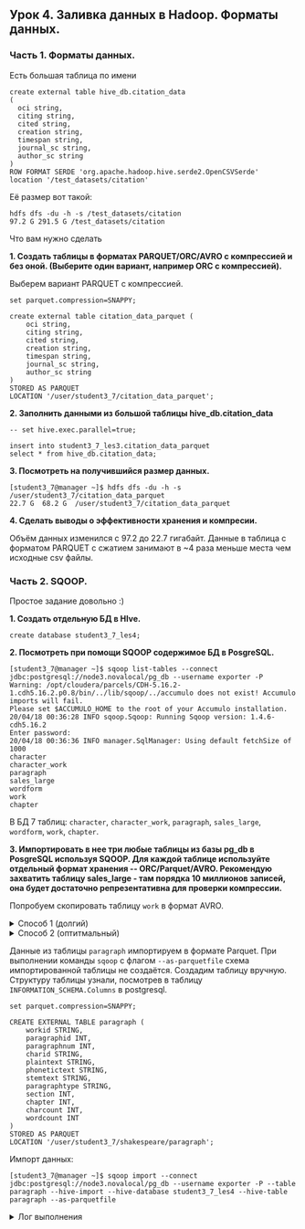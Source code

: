## Урок 4. Заливка данных в Hadoop. Форматы данных.

### Часть 1. Форматы данных.

Есть большая таблица по имени

```
create external table hive_db.citation_data
(
  oci string,
  citing string,
  cited string,
  creation string,
  timespan string,
  journal_sc string,
  author_sc string
)
ROW FORMAT SERDE 'org.apache.hadoop.hive.serde2.OpenCSVSerde'
location '/test_datasets/citation'
```

Её размер вот такой:

```
hdfs dfs -du -h -s /test_datasets/citation
97.2 G 291.5 G /test_datasets/citation
```

Что вам нужно сделать

**1. Создать таблицы в форматах PARQUET/ORC/AVRO c компрессией и без оной. (Выберите один вариант, например ORC с компрессией).**

Выберем вариант PARQUET с компрессией.

```
set parquet.compression=SNAPPY;

create external table citation_data_parquet (
    oci string,
    citing string,
    cited string,
    creation string,
    timespan string,
    journal_sc string,
    author_sc string
)
STORED AS PARQUET
LOCATION '/user/student3_7/citation_data_parquet';
```

**2. Заполнить данными из большой таблицы hive_db.citation_data**

```
-- set hive.exec.parallel=true;

insert into student3_7_les3.citation_data_parquet
select * from hive_db.citation_data;
```

**3. Посмотреть на получившийся размер данных.**

```
[student3_7@manager ~]$ hdfs dfs -du -h -s /user/student3_7/citation_data_parquet
22.7 G  68.2 G  /user/student3_7/citation_data_parquet
```

**4. Сделать выводы о эффективности хранения и компресии.**

Объём данных изменился с 97.2 до 22.7 гигабайт. Данные в таблица с форматом PARQUET с сжатием занимают в ~4 раза меньше места чем исходные csv файлы.

### Часть 2. SQOOP.

Простое задание довольно :)

**1. Создать отдельную БД в HIve.**

```
create database student3_7_les4;
```

**2. Посмотреть при помощи SQOOP содержимое БД в PosgreSQL.**

```
[student3_7@manager ~]$ sqoop list-tables --connect jdbc:postgresql://node3.novalocal/pg_db --username exporter -P
Warning: /opt/cloudera/parcels/CDH-5.16.2-1.cdh5.16.2.p0.8/bin/../lib/sqoop/../accumulo does not exist! Accumulo imports will fail.
Please set $ACCUMULO_HOME to the root of your Accumulo installation.
20/04/18 00:36:28 INFO sqoop.Sqoop: Running Sqoop version: 1.4.6-cdh5.16.2
Enter password:
20/04/18 00:36:36 INFO manager.SqlManager: Using default fetchSize of 1000
character
character_work
paragraph
sales_large
wordform
work
chapter
```

В БД 7 таблиц: `character`, `character_work`, `paragraph`, `sales_large`, `wordform`, `work`, `chapter`.

**3. Импортировать в нее три любые таблицы из базы pg_db в PosgreSQL используя SQOOP. Для каждой таблице используйте отдельный формат хранения -- ORC/Parquet/AVRO. Рекомендую захватить таблицу sales_large - там порядка 10 миллионов записей, она будет достаточно репрезентативна для проверки компрессии.**

Попробуем скопировать таблицу `work` в формат AVRO.

<details>

<summary>Способ 1 (долгий)</summary>

Узнаем структуру таблицы следующим образом:

```
[student3_7@manager ~]$ sqoop import --m 1 --connect jdbc:postgresql://node3.novalocal/pg_db --username exporter -P --query "SELECT column_name, DATA_TYPE FROM INFORMATION_SCHEMA.Columns WHERE table_name='work' AND \$CONDITIONS" --target-dir '/user/student3_7/shakespeare/work/'
```

```
[student3_7@manager ~]$ hdfs dfs -ls -r /user/student3_7/shakespeare/work/
Found 2 items
-rw-r--r--   3 student3_7 student3_7        197 2020-04-18 09:55 /user/student3_7/shakespeare/work/part-m-00000
-rw-r--r--   3 student3_7 student3_7          0 2020-04-18 09:55 /user/student3_7/shakespeare/work/_SUCCESS
```

```
[student3_7@manager ~]$ hdfs dfs -cat /user/student3_7/shakespeare/work/part-m-00000
workid,character varying
title,character varying
longtitle,character varying
year,integer
genretype,character varying
notes,text
source,character varying
totalwords,integer
totalparagraphs,integer
```

Создадим hive-таблицу:

```
SET avro.output.codec=snappy;

CREATE EXTERNAL TABLE student3_7_les4.work
(
    workid STRING,
    title STRING,
    longtitle STRING,
    `year` INT,
    genretype STRING,
    notes STRING,
    source STRING,
    totalwords INT,
    totalparagraphs INT
)
STORED AS AVRO
LOCATION '/user/student3_7/shakespeare/work'
;
```

Скопируем данные из postgresql в HDFS

```
[student3_7@manager ~]$ sqoop import --connect jdbc:postgresql://node3.novalocal:5432/pg_db --username exporter -P --table work --target-dir /user/student3_7/shakespeare/work --as-avrodatafile
```

Посмотрим результат

```
select * from work limit 10;
```

| work.workid  | work.title                | work.longtitle                            | work.year | work.genretype | work.notes | work.source | work.totalwords | work.totalparagraphs |
| ------------ | ------------------------- | ----------------------------------------- | --------- | -------------- | ---------- | ----------- | --------------- | -------------------- |
| 12night      | Twelfth Night             | Twelfth Night, Or What You Will           | 1599      | c              | NULL       | Moby        | 19837           | 1031                 |
| allswell     | All's Well That Ends Well | All's Well That Ends Well                 | 1602      | c              | NULL       | Moby        | 22997           | 1025                 |
| antonycleo   | Antony and Cleopatra      | Antony and Cleopatra                      | 1606      | t              | NULL       | Moby        | 24905           | 1344                 |
| asyoulikeit  | As You Like It            | As You Like It                            | 1599      | c              | NULL       | Gutenberg   | 21690           | 872                  |
| comedyerrors | Comedy of Errors          | The Comedy of Errors                      | 1589      | c              | NULL       | Moby        | 14692           | 661                  |
| coriolanus   | Coriolanus                | Coriolanus                                | 1607      | t              | NULL       | Moby        | 27577           | 1226                 |
| cymbeline    | Cymbeline                 | Cymbeline, King of Britain                | 1609      | h              | NULL       | Moby        | 27565           | 971                  |
| hamlet       | Hamlet                    | Tragedy of Hamlet, Prince of Denmark, The | 1600      | t              | NULL       | Gutenberg   | 30558           | 1275                 |
| henry4p1     | Henry IV, Part I          | History of Henry IV, Part I               | 1597      | h              | NULL       | Moby        | 24579           | 884                  |
| henry4p2     | Henry IV, Part II         | History of Henry IV, Part II              | 1597      | h              | NULL       | Gutenberg   | 25692           | 1013                 |

</details>

<details>
<summary>Способ 2 (оптитмальный)</summary>

Удалим папку `/user/student3_7/shakespeare/work` и дропнем таблицу `student3_7_les4.work`.

Скопируем данные из postgresql в HDFS.

```
[student3_7@manager ~]$ sqoop import --connect jdbc:postgresql://node3.novalocal:5432/pg_db --username exporter -P --table work --target-dir /user/student3_7/shakespeare/work --as-avrodatafile
```

При этом в теукущей локальной дирекутории создаётся файл `work.avsc`, содержащий схему таблицы. Скопируем её в HDFS.

```
[student3_7@manager ~]$ hdfs dfs -copyFromLocal work.avsc /user/student3_7/shakespeare/
```

Создадим hive-таблицу, указав путь до AVRO-файлов в HDFS и путь до схемы таблицы.

```
CREATE EXTERNAL TABLE student3_7_les4.work
STORED AS AVRO
LOCATION '/user/student3_7/shakespeare/work'
TBLPROPERTIES ('avro.schema.url'='/user/student3_7/shakespeare/work.avsc');
```

```
select * from work limit 10;
```

| work.workid  | work.title                | work.longtitle                            | work.year | work.genretype | work.notes | work.source | work.totalwords | work.totalparagraphs |
| ------------ | ------------------------- | ----------------------------------------- | --------- | -------------- | ---------- | ----------- | --------------- | -------------------- |
| 12night      | Twelfth Night             | Twelfth Night, Or What You Will           | 1599      | c              | NULL       | Moby        | 19837           | 1031                 |
| allswell     | All's Well That Ends Well | All's Well That Ends Well                 | 1602      | c              | NULL       | Moby        | 22997           | 1025                 |
| antonycleo   | Antony and Cleopatra      | Antony and Cleopatra                      | 1606      | t              | NULL       | Moby        | 24905           | 1344                 |
| asyoulikeit  | As You Like It            | As You Like It                            | 1599      | c              | NULL       | Gutenberg   | 21690           | 872                  |
| comedyerrors | Comedy of Errors          | The Comedy of Errors                      | 1589      | c              | NULL       | Moby        | 14692           | 661                  |
| coriolanus   | Coriolanus                | Coriolanus                                | 1607      | t              | NULL       | Moby        | 27577           | 1226                 |
| cymbeline    | Cymbeline                 | Cymbeline, King of Britain                | 1609      | h              | NULL       | Moby        | 27565           | 971                  |
| hamlet       | Hamlet                    | Tragedy of Hamlet, Prince of Denmark, The | 1600      | t              | NULL       | Gutenberg   | 30558           | 1275                 |
| henry4p1     | Henry IV, Part I          | History of Henry IV, Part I               | 1597      | h              | NULL       | Moby        | 24579           | 884                  |
| henry4p2     | Henry IV, Part II         | History of Henry IV, Part II              | 1597      | h              | NULL       | Gutenberg   | 25692           | 1013                 |

Результат такой же, как и в предыдущем случае.

</details>

Данные из таблицы `paragraph` импортируем в формате Parquet. При выполнении команды `sqoop` с флагом `--as-parquetfile` схема импортированной таблицы не создаётся. Создадим таблицу вручную. Структуру таблицы узнали, посмотрев в таблицу `INFORMATION_SCHEMA.Columns` в postgresql.

```
set parquet.compression=SNAPPY;

CREATE EXTERNAL TABLE paragraph (
    workid STRING,
    paragraphid INT,
    paragraphnum INT,
    charid STRING,
    plaintext STRING,
    phonetictext STRING,
    stemtext STRING,
    paragraphtype STRING,
    section INT,
    chapter INT,
    charcount INT,
    wordcount INT
)
STORED AS PARQUET
LOCATION '/user/student3_7/shakespeare/paragraph';
```

Импорт данных:

```
[student3_7@manager ~]$ sqoop import --connect jdbc:postgresql://node3.novalocal/pg_db --username exporter -P --table paragraph --hive-import --hive-database student3_7_les4 --hive-table paragraph --as-parquetfile
```

<details>

<summary>Лог выполнения</summary>

```
Warning: /opt/cloudera/parcels/CDH-5.16.2-1.cdh5.16.2.p0.8/bin/../lib/sqoop/../accumulo does not exist! Accumulo imports will fail.
Please set $ACCUMULO_HOME to the root of your Accumulo installation.
20/04/18 12:26:21 INFO sqoop.Sqoop: Running Sqoop version: 1.4.6-cdh5.16.2
Enter password:
20/04/18 12:26:27 INFO tool.BaseSqoopTool: Using Hive-specific delimiters for output. You can override
20/04/18 12:26:27 INFO tool.BaseSqoopTool: delimiters with --fields-terminated-by, etc.
20/04/18 12:26:27 INFO manager.SqlManager: Using default fetchSize of 1000
20/04/18 12:26:27 INFO tool.CodeGenTool: Beginning code generation
20/04/18 12:26:27 INFO tool.CodeGenTool: Will generate java class as codegen_paragraph
20/04/18 12:26:27 INFO manager.SqlManager: Executing SQL statement: SELECT t.* FROM "paragraph" AS t LIMIT 1
20/04/18 12:26:27 INFO orm.CompilationManager: HADOOP_MAPRED_HOME is /opt/cloudera/parcels/CDH/lib/hadoop-mapreduce
Note: /tmp/sqoop-student3_7/compile/9958c7e61eb08dbeda4cc5399655d4d0/codegen_paragraph.java uses or overrides a deprecated API.
Note: Recompile with -Xlint:deprecation for details.
20/04/18 12:26:29 INFO orm.CompilationManager: Writing jar file: /tmp/sqoop-student3_7/compile/9958c7e61eb08dbeda4cc5399655d4d0/codegen_paragraph.jar
20/04/18 12:26:29 INFO manager.DirectPostgresqlManager: Beginning psql fast path import
20/04/18 12:26:29 WARN manager.DirectPostgresqlManager: File import layoutParquetFile is not supported by
20/04/18 12:26:29 WARN manager.DirectPostgresqlManager: Postgresql direct import; import will proceed as text files.
20/04/18 12:26:29 INFO manager.SqlManager: Executing SQL statement: SELECT t.* FROM "paragraph" AS t LIMIT 1
20/04/18 12:26:29 INFO manager.DirectPostgresqlManager: Copy command is COPY (SELECT "workid", "paragraphid", "paragraphnum", "charid", "plaintext", "phonetictext", "stemtext", "paragraphtype", "section", "chapter", "charcount", "wordcount" FROM "paragraph" WHERE 1=1) TO STDOUT WITH DELIMITER E'\1' CSV ;
20/04/18 12:26:29 INFO manager.DirectPostgresqlManager: Performing import of table paragraph from database pg_db
20/04/18 12:26:31 INFO manager.DirectPostgresqlManager: Transfer loop complete.
20/04/18 12:26:31 INFO manager.DirectPostgresqlManager: Transferred 13.3311 MB in 1.127 seconds (11.8286 MB/sec)
[student3_7@manager ~]$ sqoop import --connect jdbc:postgresql://node3.novalocal/pg_db --username exporter -P --table paragraph --hive-import --hive-database student3_7_les4 --hive-table paragraph --as-parquetfile
Warning: /opt/cloudera/parcels/CDH-5.16.2-1.cdh5.16.2.p0.8/bin/../lib/sqoop/../accumulo does not exist! Accumulo imports will fail.
Please set $ACCUMULO_HOME to the root of your Accumulo installation.
20/04/18 12:30:03 INFO sqoop.Sqoop: Running Sqoop version: 1.4.6-cdh5.16.2
Enter password:
20/04/18 12:30:08 INFO tool.BaseSqoopTool: Using Hive-specific delimiters for output. You can override
20/04/18 12:30:08 INFO tool.BaseSqoopTool: delimiters with --fields-terminated-by, etc.
20/04/18 12:30:08 INFO manager.SqlManager: Using default fetchSize of 1000
20/04/18 12:30:08 INFO tool.CodeGenTool: Beginning code generation
20/04/18 12:30:08 INFO tool.CodeGenTool: Will generate java class as codegen_paragraph
20/04/18 12:30:09 INFO manager.SqlManager: Executing SQL statement: SELECT t.* FROM "paragraph" AS t LIMIT 1
20/04/18 12:30:09 INFO orm.CompilationManager: HADOOP_MAPRED_HOME is /opt/cloudera/parcels/CDH/lib/hadoop-mapreduce
Note: /tmp/sqoop-student3_7/compile/548be7603351a1ae3b1c9137715f2304/codegen_paragraph.java uses or overrides a deprecated API.
Note: Recompile with -Xlint:deprecation for details.
20/04/18 12:30:10 INFO orm.CompilationManager: Writing jar file: /tmp/sqoop-student3_7/compile/548be7603351a1ae3b1c9137715f2304/codegen_paragraph.jar
20/04/18 12:30:10 WARN manager.PostgresqlManager: It looks like you are importing from postgresql.
20/04/18 12:30:10 WARN manager.PostgresqlManager: This transfer can be faster! Use the --direct
20/04/18 12:30:10 WARN manager.PostgresqlManager: option to exercise a postgresql-specific fast path.
20/04/18 12:30:10 INFO mapreduce.ImportJobBase: Beginning import of paragraph
20/04/18 12:30:11 INFO Configuration.deprecation: mapred.jar is deprecated. Instead, use mapreduce.job.jar
20/04/18 12:30:12 INFO manager.SqlManager: Executing SQL statement: SELECT t.* FROM "paragraph" AS t LIMIT 1
20/04/18 12:30:12 INFO manager.SqlManager: Executing SQL statement: SELECT t.* FROM "paragraph" AS t LIMIT 1
20/04/18 12:30:13 INFO hive.metastore: Trying to connect to metastore with URI thrift://manager.novalocal:9083
20/04/18 12:30:13 INFO hive.metastore: Opened a connection to metastore, current connections: 1
20/04/18 12:30:13 INFO hive.metastore: Connected to metastore.
20/04/18 12:30:13 WARN mapreduce.DataDrivenImportJob: Target Hive table 'paragraph' exists! Sqoop will append data into the existing Hive table. Consider using --hive-overwrite, if you do NOT intend to do appending.
20/04/18 12:30:14 INFO Configuration.deprecation: mapred.map.tasks is deprecated. Instead, use mapreduce.job.maps
20/04/18 12:30:14 INFO client.RMProxy: Connecting to ResourceManager at manager.novalocal/89.208.221.132:8032
20/04/18 12:30:40 INFO db.DBInputFormat: Using read commited transaction isolation
20/04/18 12:30:40 INFO db.DataDrivenDBInputFormat: BoundingValsQuery: SELECT MIN("paragraphid"), MAX("paragraphid") FROM "paragraph"
20/04/18 12:30:40 INFO db.IntegerSplitter: Split size: 8866; Num splits: 4 from: 630863 to: 666327
20/04/18 12:30:40 INFO mapreduce.JobSubmitter: number of splits:4
20/04/18 12:30:40 INFO mapreduce.JobSubmitter: Submitting tokens for job: job_1583843553969_0490
20/04/18 12:30:41 INFO impl.YarnClientImpl: Submitted application application_1583843553969_0490
20/04/18 12:30:41 INFO mapreduce.Job: The url to track the job: http://manager.novalocal:8088/proxy/application_1583843553969_0490/
20/04/18 12:30:41 INFO mapreduce.Job: Running job: job_1583843553969_0490
20/04/18 12:30:55 INFO mapreduce.Job: Job job_1583843553969_0490 running in uber mode : false
20/04/18 12:30:55 INFO mapreduce.Job:  map 0% reduce 0%
20/04/18 12:31:10 INFO mapreduce.Job:  map 25% reduce 0%
20/04/18 12:31:14 INFO mapreduce.Job:  map 50% reduce 0%
20/04/18 12:31:17 INFO mapreduce.Job:  map 75% reduce 0%
20/04/18 12:31:25 INFO mapreduce.Job:  map 100% reduce 0%
20/04/18 12:31:25 INFO mapreduce.Job: Job job_1583843553969_0490 completed successfully
20/04/18 12:31:25 INFO mapreduce.Job: Counters: 30
        File System Counters
                FILE: Number of bytes read=0
                FILE: Number of bytes written=989420
                FILE: Number of read operations=0
                FILE: Number of large read operations=0
                FILE: Number of write operations=0
                HDFS: Number of bytes read=22741
                HDFS: Number of bytes written=8865687
                HDFS: Number of read operations=152
                HDFS: Number of large read operations=0
                HDFS: Number of write operations=40
        Job Counters
                Launched map tasks=4
                Other local map tasks=4
                Total time spent by all maps in occupied slots (ms)=41780
                Total time spent by all reduces in occupied slots (ms)=0
                Total time spent by all map tasks (ms)=41780
                Total vcore-milliseconds taken by all map tasks=41780
                Total megabyte-milliseconds taken by all map tasks=42782720
        Map-Reduce Framework
                Map input records=35465
                Map output records=35465
                Input split bytes=505
                Spilled Records=0
                Failed Shuffles=0
                Merged Map outputs=0
                GC time elapsed (ms)=1048
                CPU time spent (ms)=32690
                Physical memory (bytes) snapshot=1792454656
                Virtual memory (bytes) snapshot=11387936768
                Total committed heap usage (bytes)=1361051648
        File Input Format Counters
                Bytes Read=0
        File Output Format Counters
                Bytes Written=0
20/04/18 12:31:25 INFO mapreduce.ImportJobBase: Transferred 8.455 MB in 70.4625 seconds (122.8723 KB/sec)
20/04/18 12:31:25 INFO mapreduce.ImportJobBase: Retrieved 35465 records.
```

То же самое, но таблица создаётся автоматически и данные помещаются в папку `/user/hive/warehouse/student3_7_les4.db/paragraph_2/`.

Посмотрим на созданные файлы:

```
[student3_7@manager ~]$ hdfs dfs -ls /user/student3_7/shakespeare/paragraphFound 5 items
drwxr-xr-x   - student3_7 student3_7          0 2020-04-18 13:20 /user/student3_7/shakespeare/paragraph/.signals
-rw-r--r--   3 student3_7 supergroup    2025889 2020-04-18 13:20 /user/student3_7/shakespeare/paragraph/5b0c51dc-4a1e-4c30-b349-d4b5e11b8313.parquet
-rw-r--r--   3 student3_7 supergroup    2155202 2020-04-18 13:20 /user/student3_7/shakespeare/paragraph/9b8041c5-0163-4c3c-988d-54fa05be1da6.parquet
-rw-r--r--   3 student3_7 supergroup    2389502 2020-04-18 13:20 /user/student3_7/shakespeare/paragraph/dacf4058-fa57-4ea3-bca5-882f987b1d1c.parquet
-rw-r--r--   3 student3_7 supergroup    2281342 2020-04-18 13:20 /user/student3_7/shakespeare/paragraph/f3042c29-1715-48e9-8a99-db2815be4f0d.parquet
```

Проверим компрессию файлов:

```
[student3_7@manager ~]$ parquet-tools meta hdfs://manager.novalocal:8020/user/student3_7/shakespeare/paragraph/5b0c51dc-4a1e-4c30-b349-d4b5e11b8313.parquet
creator:       parquet-mr version 1.5.0-cdh5.16.2 (build ${buildNumber})
extra:         parquet.avro.schema = {"type":"record","name":"paragraph","fields":[{"name":"workid","type":["null","string"],"doc":"Converted from 'string'","default":nul [more]...

file schema:   paragraph
------------------------------------------------------------------------------------------------------------------------------------------------------------------------------------
workid:        OPTIONAL BINARY O:UTF8 R:0 D:1
paragraphid:   OPTIONAL INT32 R:0 D:1
paragraphnum:  OPTIONAL INT32 R:0 D:1
charid:        OPTIONAL BINARY O:UTF8 R:0 D:1
plaintext:     OPTIONAL BINARY O:UTF8 R:0 D:1
phonetictext:  OPTIONAL BINARY O:UTF8 R:0 D:1
stemtext:      OPTIONAL BINARY O:UTF8 R:0 D:1
paragraphtype: OPTIONAL BINARY O:UTF8 R:0 D:1
section:       OPTIONAL INT32 R:0 D:1
chapter:       OPTIONAL INT32 R:0 D:1
charcount:     OPTIONAL INT32 R:0 D:1
wordcount:     OPTIONAL INT32 R:0 D:1

row group 1:   RC:8866 TS:2994824
------------------------------------------------------------------------------------------------------------------------------------------------------------------------------------
workid:         BINARY SNAPPY DO:0 FPO:4 SZ:210/210/1.00 VC:8866 ENC:RLE,BIT_PACKED,PLAIN_DICTIONARY
paragraphid:    INT32 SNAPPY DO:0 FPO:214 SZ:35520/35511/1.00 VC:8866 ENC:RLE,BIT_PACKED,PLAIN
paragraphnum:   INT32 SNAPPY DO:0 FPO:35734 SZ:27836/27828/1.00 VC:8866 ENC:RLE,BIT_PACKED,PLAIN_DICTIONARY
charid:         BINARY SNAPPY DO:0 FPO:63570 SZ:11172/14075/1.26 VC:8866 ENC:RLE,BIT_PACKED,PLAIN_DICTIONARY
plaintext:      BINARY SNAPPY DO:0 FPO:74742 SZ:788033/1171846/1.49 VC:8866 ENC:RLE,BIT_PACKED,PLAIN
phonetictext:   BINARY SNAPPY DO:0 FPO:862775 SZ:501506/721887/1.44 VC:8866 ENC:RLE,BIT_PACKED,PLAIN
stemtext:       BINARY SNAPPY DO:0 FPO:1364281 SZ:634052/998462/1.57 VC:8866 ENC:RLE,BIT_PACKED,PLAIN
paragraphtype:  BINARY SNAPPY DO:0 FPO:1998333 SZ:63/59/0.94 VC:8866 ENC:RLE,BIT_PACKED,PLAIN_DICTIONARY
section:        INT32 SNAPPY DO:0 FPO:1998396 SZ:210/204/0.97 VC:8866 ENC:RLE,BIT_PACKED,PLAIN_DICTIONARY
chapter:        INT32 SNAPPY DO:0 FPO:1998606 SZ:615/612/1.00 VC:8866 ENC:RLE,BIT_PACKED,PLAIN_DICTIONARY
charcount:      INT32 SNAPPY DO:0 FPO:1999221 SZ:14247/14240/1.00 VC:8866 ENC:RLE,BIT_PACKED,PLAIN_DICTIONARY
wordcount:      INT32 SNAPPY DO:0 FPO:2013468 SZ:9899/9890/1.00 VC:8866 ENC:RLE,BIT_PACKED,PLAIN_DICTIONARY
```

Проверим содержимое таблицы:

```
select * from student3_7_les4.paragraph limit 3;
```

| paragraph.workid                          | paragraph.paragraphid                                  | paragraph.paragraphnum | paragraph.charid | paragraph.plaintext                                              | paragraph.phonetictext | paragraph.stemtext | paragraph.paragraphtype | paragraph.section | paragraph.chapter | paragraph.charcount | paragraph.wordcount |
| ----------------------------------------- | ------------------------------------------------------ | ---------------------- | ---------------- | ---------------------------------------------------------------- | ---------------------- | ------------------ | ----------------------- | ----------------- | ----------------- | ------------------- | ------------------- |
| 12night                                   | 630863                                                 | 3                      | xxx              | [Enter DUKE ORSINO, CURIO, and other Lords; Musicians attending] |
| ENTR TK ORSN KR ANT O0R LRTS MSXNS ATNTNK | enter duke orsino curio and other lord musician attend | b                      | 1                | 1                                                                | 65                     | 9                  |
| 12night                                   | 630864                                                 | 4                      | ORSINO           | If music be the food of love, play on;                           |

[p]Give me excess of it, that, surfeiting,
[p]The appetite may sicken, and so die.
[p]That strain again! it had a dying fall:
[p]O, it came o'er my ear like the sweet sound,
[p]That breathes upon a bank of violets,
[p]Stealing and giving odour! Enough; no more:
[p]'Tis not so sweet now as it was before.
[p]O spirit of love! how quick and fresh art thou,
[p]That, notwithstanding thy capacity
[p]Receiveth as the sea, nought enters there,
[p]Of what validity and pitch soe'er,
[p]But falls into abatement and low price,
[p]Even in a minute: so full of shapes is fancy
[p]That it alone is high fantastical.
|IF MSK B 0 FT OF LF PL ON JF M EKSSS OF IT 0T SRFTNK 0 APTT M SKN ANT S T 0T STRN AKN IT HT A TYNK FL O IT KM OR M ER LK 0 SWT SNT 0T BR0S UPN A BNK OF FLTS STLNK ANT JFNK OTR ENF N MR TS NT S SWT N AS IT WS BFR O SPRT OF LF H KK ANT FRX ART 0 0T NTW0STNTNK 0 KPST RSF0 AS 0 S NFT ENTRS 0R OF HT FLTT ANT PTX SR BT FLS INT ABTMNT ANT L PRS EFN IN A MNT S FL OF XPS IS FNS 0T IT ALN IS HF FNTSTKL |if music be the food of love plai on give me excess of it that surfeit the appetit mai sicken and so die that strain again it had a dy fall o it came oer my ear like the sweet sound that breath upon a bank of violet steal and give odour enough no more ti not so sweet now a it wa befor o spirit of love how quick and fresh art thou that notwithstand thy capac receiveth a the sea nought enter there of what valid and pitch soeer but fall into abat and low price even in a minut so full of shape i fanci that it alon i high fantast |b |1 |1 |646 |114|
|12night |630865 |19 |CURIO |Will you go hunt, my lord?
|WL Y K HNT M LRT |will you go hunt my lord |b |1| 1| 27| 6|

Импортируем таблицу `sales_large` в формате ORC, так как у этого формата наилучшее сжатие.

`sales_large`

```
region,text
country,text
itemtype,text
saleschannel,text
orderpriority,text
orderdate,text
orderid,integer
shipdate,text
unitssold,numeric
unitprice,numeric
unitcost,numeric
totalrevenue,numeric
totalcost,numeric
totalprofit,numeric
```

**4. Найдите папки на файловой системе куда были сохранены данные. Посмотрите их размер.**

**5. Сделайте несколько произвольных запросов к этим таблицам.**

**6. [Продвинутое задание] Сделать тоже самое с любой другой таблицей в любой другой БД вне кластера. Это задание автматически покрывает предыдущие пять пунктов -- если сделаете, то пункты 1-5 не обязательны :)**

Пример запуска SQOOP
Импорт:
sqoop import --connect jdbc:postgresql://node3.novalocal/pg_db --username exporter -P --table character --hive-import --hive-database default --hive-table character
Посмотреть в схему:
sqoop import --connect jdbc:postgresql://node3.novalocal/pg_db --username exporter -P --table character --hive-import --hive-database default --hive-table character

